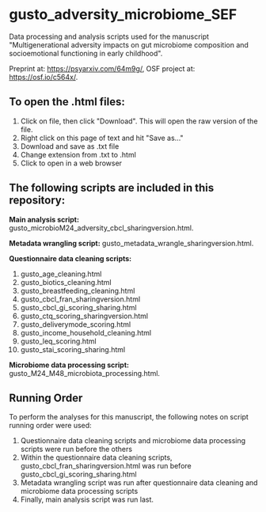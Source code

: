 # gusto_adversity_microbiome_SEF
Data processing and analysis scripts used for the manuscript "Multigenerational adversity impacts on gut microbiome composition and socioemotional functioning in early childhood". 

Preprint at: https://psyarxiv.com/64m9g/, OSF project at: https://osf.io/c564x/. 

## To open the .html files: ##
1. Click on file, then click "Download". This will open the raw version of the file. 
2. Right click on this page of text and hit "Save as..."
3. Download and save as .txt file
4. Change extension from .txt to .html
5. Click to open in a web browser

## The following scripts are included in this repository: ##
__Main analysis script:__ gusto_microbioM24_adversity_cbcl_sharingversion.html.  

__Metadata wrangling script:__ gusto_metadata_wrangle_sharingversion.html.   

__Questionnaire data cleaning scripts:__
  1. gusto_age_cleaning.html
  2. gusto_biotics_cleaning.html
  3. gusto_breastfeeding_cleaning.html
  4. gusto_cbcl_fran_sharingversion.html
  5. gusto_cbcl_gi_scoring_sharing.html
  6. gusto_ctq_scoring_sharingversion.html
  7. gusto_deliverymode_scoring.html
  8. gusto_income_household_cleaning.html
  9. gusto_leq_scoring.html
  10. gusto_stai_scoring_sharing.html

__Microbiome data processing script:__ gusto_M24_M48_microbiota_processing.html.  

## Running Order ##
To perform the analyses for this manuscript, the following notes on script running order were used:
1. Questionnaire data cleaning scripts and microbiome data processing scripts were run before the others
2. Within the questionnaire data cleaning scripts, gusto_cbcl_fran_sharingversion.html was run before gusto_cbcl_gi_scoring_sharing.html
3. Metadata wrangling script was run after questionnaire data cleaning and microbiome data processing scripts
4. Finally, main analysis script was run last. 
